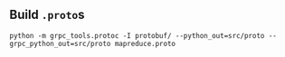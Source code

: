 ## Build `.proto`s
```
python -m grpc_tools.protoc -I protobuf/ --python_out=src/proto --grpc_python_out=src/proto mapreduce.proto
```
